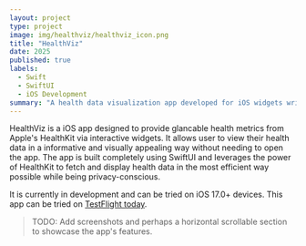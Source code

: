 ```yaml
---
layout: project
type: project
image: img/healthviz/healthviz_icon.png
title: "HealthViz"
date: 2025
published: true
labels:
  - Swift
  - SwiftUI
  - iOS Development
summary: "A health data visualization app developed for iOS widgets written completely in Swift/SwiftUI. Privacy sensitive and uses HealthKit to fetch health data."
---
```


HealthViz is a iOS app designed to provide glancable health metrics from Apple's HealthKit via interactive widgets. It allows user to view their health data in a informative and visually appealing way without needing to open the app. The app is built completely using SwiftUI and leverages the power of HealthKit to fetch and display health data in the most efficient way possible while being privacy-conscious.

It is currently in development and can be tried on iOS 17.0+ devices. This app can be tried on [TestFlight today](https://testflight.apple.com/join/qQNE1ehH).

> TODO: Add screenshots and perhaps a horizontal scrollable section to showcase the app's features.

